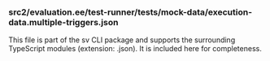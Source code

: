 ### src2/evaluation.ee/test-runner/__tests__/mock-data/execution-data.multiple-triggers.json

This file is part of the sv CLI package and supports the surrounding TypeScript modules (extension: .json). It is included here for completeness.
